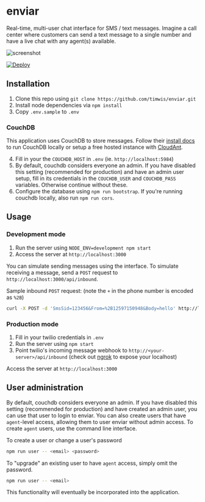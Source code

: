# enviar

Real-time, multi-user chat interface for SMS / text messages. Imagine a call center where customers can
send a text message to a single number and have a live chat with any agent(s) available.

![screenshot](http://i.imgur.com/PIRyygi.png)

[![Deploy](https://www.herokucdn.com/deploy/button.svg)](https://heroku.com/deploy)

## Installation
1. Clone this repo using `git clone https://github.com/timwis/enviar.git`
2. Install node dependencies via `npm install`
3. Copy `.env.sample` to `.env`

### CouchDB
This application uses CouchDB to store messages. Follow their [install docs](http://docs.couchdb.org/en/1.6.1/install/index.html)
to run CouchDB locally or setup a free hosted instance with [CloudAnt](https://cloudant.com/).

4. Fill in your the `COUCHDB_HOST` in `.env` (ie. `http://localhost:5984`)
5. By default, couchdb considers everyone an admin. If you have disabled this setting (recommended for production)
and have an admin user setup, fill in its credentials in the `COUCHDB_USER` and `COUCHDB_PASS` variables. Otherwise
continue without these.
6. Configure the database using `npm run bootstrap`. If you're running couchdb locally, also run `npm run cors`.

## Usage

### Development mode
1. Run the server using `NODE_ENV=development npm start`
2. Access the server at `http://localhost:3000`

You can simulate sending messages using the interface. To simulate receiving a message,
send a `POST` request to `http://localhost:3000/api/inbound`.

Sample inbound `POST` request: (note the `+` in the phone number is encoded as `%2B`)
```bash
curl -X POST -d 'SmsSid=123456&From=%2B12597150948&Body=hello' http://localhost:3000/api/inbound
```

### Production mode
1. Fill in your twilio credentials in `.env`
2. Run the server using `npm start`
3. Point twilio's incoming message webhook to `http://<your-server>/api/inbound` (check out [ngrok](https://ngrok.com/) to expose your localhost)

Access the server at `http://localhost:3000`

## User administration
By default, couchdb considers everyone an admin. If you have disabled this setting (recommended for production)
and have created an admin user, you can use that user to login to enviar. You can also create users that have
`agent`-level access, allowing them to user enviar without admin access. To create `agent` users, use the
command line interface.

To create a user or change a user's password
```bash
npm run user -- <email> <password>
```

To "upgrade" an existing user to have `agent` access, simply omit the password.
```bash
npm run user -- <email>
```

This functionality will eventually be incorporated into the application.
